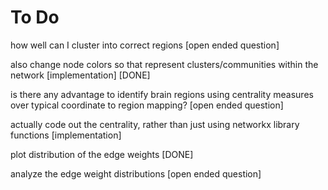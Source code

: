 # To Do

how well can I cluster into correct regions [open ended question]

also change node colors so that represent clusters/communities within the network [implementation] [DONE]

is there any advantage to identify brain regions using centrality measures over typical coordinate to region mapping? [open ended question]

actually code out the centrality, rather than just using networkx library functions [implementation]

plot distribution of the edge weights [DONE]

analyze the edge weight distributions [open ended question]
